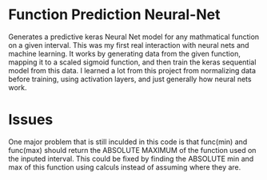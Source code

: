 # Function Prediction Neural-Net
Generates a predictive keras Neural Net model for any mathmatical function on a given interval. This was my first real interaction with neural nets and machine learning. 
It works by generating data from the given function, mapping it to a scaled sigmoid function, and then train the keras sequential model from this data. I learned a lot from this project from normalizing data before training, using activation layers, and just generally how neural nets work. 

# Issues
One major problem that is still inculded in this code is that func(min) and func(max) should return the ABSOLUTE MAXIMUM of the function used on the inputed interval. This could be fixed by finding the ABSOLUTE min and max of this function using calculs instead of assuming where they are. 
